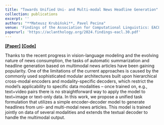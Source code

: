 ```yaml
---
title: "Towards Unified Uni- and Multi-modal News Headline Generation"
collection: publications
excerpt: ''
authors: "**Mateusz Krubiński**, Pavel Pecina"
venue: 'Findings of the Association for Computational Linguistics: EACL 2024 (EACL 2024)'
paperurl: 'https://aclanthology.org/2024.findings-eacl.30.pdf'
---
```


[**[Paper]**](https://aclanthology.org/2024.findings-eacl.30.pdf) [**[Code]**](https://github.com/ufal/UNMHG)

Thanks to the recent progress in vision-language modeling and the evolving nature of news consumption, the tasks of automatic summarization and headline generation based on multimodal news articles have been gaining popularity. One of the limitations of the current approaches is caused by the commonly used sophisticated modular architectures built upon hierarchical cross-modal encoders and modality-specific decoders, which restrict the model’s applicability to specific data modalities – once trained on, e.g., text+video pairs there is no straightforward way to apply the model to text+image or text-only data. In this work, we propose a unified task formulation that utilizes a simple encoder-decoder model to generate headlines from uni- and multi-modal news articles. This model is trained jointly on data of several modalities and extends the textual decoder to handle the multimodal output.

